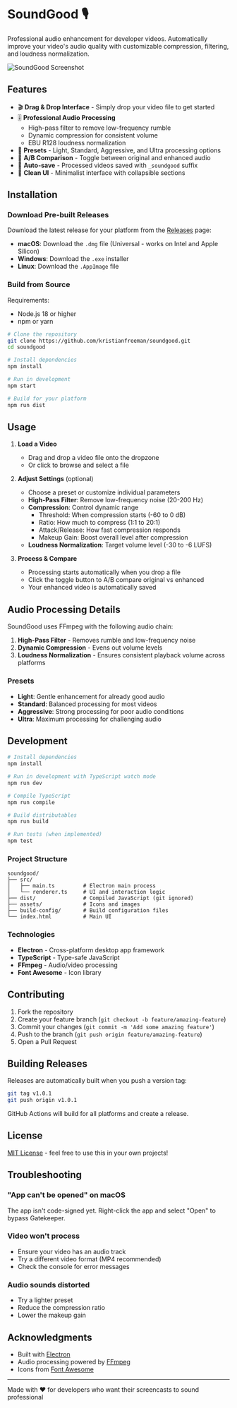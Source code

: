 # SoundGood 🎙️

Professional audio enhancement for developer videos. Automatically improve your video's audio quality with customizable compression, filtering, and loudness normalization.

![SoundGood Screenshot](assets/screenshot.png)

## Features

- 🎬 **Drag & Drop Interface** - Simply drop your video file to get started
- 🎚️ **Professional Audio Processing**
  - High-pass filter to remove low-frequency rumble
  - Dynamic compression for consistent volume
  - EBU R128 loudness normalization
- 🎯 **Presets** - Light, Standard, Aggressive, and Ultra processing options
- 🔄 **A/B Comparison** - Toggle between original and enhanced audio
- 💾 **Auto-save** - Processed videos saved with `_soundgood` suffix
- 🎨 **Clean UI** - Minimalist interface with collapsible sections

## Installation

### Download Pre-built Releases

Download the latest release for your platform from the [Releases](https://github.com/kristianfreeman/soundgood/releases) page:

- **macOS**: Download the `.dmg` file (Universal - works on Intel and Apple Silicon)
- **Windows**: Download the `.exe` installer
- **Linux**: Download the `.AppImage` file

### Build from Source

Requirements:
- Node.js 18 or higher
- npm or yarn

```bash
# Clone the repository
git clone https://github.com/kristianfreeman/soundgood.git
cd soundgood

# Install dependencies
npm install

# Run in development
npm start

# Build for your platform
npm run dist
```

## Usage

1. **Load a Video**
   - Drag and drop a video file onto the dropzone
   - Or click to browse and select a file

2. **Adjust Settings** (optional)
   - Choose a preset or customize individual parameters
   - **High-Pass Filter**: Remove low-frequency noise (20-200 Hz)
   - **Compression**: Control dynamic range
     - Threshold: When compression starts (-60 to 0 dB)
     - Ratio: How much to compress (1:1 to 20:1)
     - Attack/Release: How fast compression responds
     - Makeup Gain: Boost overall level after compression
   - **Loudness Normalization**: Target volume level (-30 to -6 LUFS)

3. **Process & Compare**
   - Processing starts automatically when you drop a file
   - Click the toggle button to A/B compare original vs enhanced
   - Your enhanced video is automatically saved

## Audio Processing Details

SoundGood uses FFmpeg with the following audio chain:

1. **High-Pass Filter** - Removes rumble and low-frequency noise
2. **Dynamic Compression** - Evens out volume levels
3. **Loudness Normalization** - Ensures consistent playback volume across platforms

### Presets

- **Light**: Gentle enhancement for already good audio
- **Standard**: Balanced processing for most videos
- **Aggressive**: Strong processing for poor audio conditions
- **Ultra**: Maximum processing for challenging audio

## Development

```bash
# Install dependencies
npm install

# Run in development with TypeScript watch mode
npm run dev

# Compile TypeScript
npm run compile

# Build distributables
npm run build

# Run tests (when implemented)
npm test
```

### Project Structure

```
soundgood/
├── src/
│   ├── main.ts         # Electron main process
│   └── renderer.ts     # UI and interaction logic
├── dist/               # Compiled JavaScript (git ignored)
├── assets/             # Icons and images
├── build-config/       # Build configuration files
└── index.html          # Main UI
```

### Technologies

- **Electron** - Cross-platform desktop app framework
- **TypeScript** - Type-safe JavaScript
- **FFmpeg** - Audio/video processing
- **Font Awesome** - Icon library

## Contributing

1. Fork the repository
2. Create your feature branch (`git checkout -b feature/amazing-feature`)
3. Commit your changes (`git commit -m 'Add some amazing feature'`)
4. Push to the branch (`git push origin feature/amazing-feature`)
5. Open a Pull Request

## Building Releases

Releases are automatically built when you push a version tag:

```bash
git tag v1.0.1
git push origin v1.0.1
```

GitHub Actions will build for all platforms and create a release.

## License

[MIT License](LICENSE) - feel free to use this in your own projects!

## Troubleshooting

### "App can't be opened" on macOS
The app isn't code-signed yet. Right-click the app and select "Open" to bypass Gatekeeper.

### Video won't process
- Ensure your video has an audio track
- Try a different video format (MP4 recommended)
- Check the console for error messages

### Audio sounds distorted
- Try a lighter preset
- Reduce the compression ratio
- Lower the makeup gain

## Acknowledgments

- Built with [Electron](https://www.electronjs.org/)
- Audio processing powered by [FFmpeg](https://ffmpeg.org/)
- Icons from [Font Awesome](https://fontawesome.com/)

---

Made with ❤️ for developers who want their screencasts to sound professional